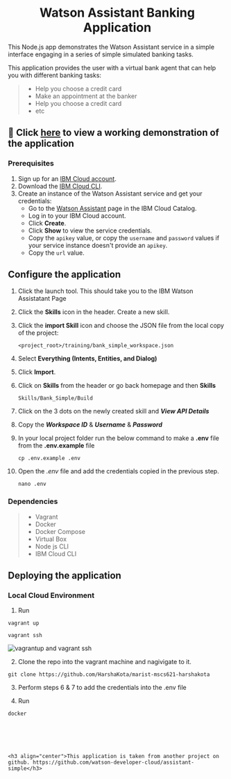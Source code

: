 <h1 align="center" style="border-bottom: none;">Watson Assistant Banking Application</h1>

This Node.js app demonstrates the Watson Assistant service in a simple interface engaging in a series of simple simulated banking tasks.

This application provides the user with a virtual bank agent that can help you with different banking tasks:

> * Help you choose a credit card
> * Make an appointment at the banker
> * Help you choose a credit card
> * etc

## 🚀 Click [here](http://18.224.71.150:3000) to view a working demonstration of the application

### Prerequisites

1. Sign up for an [IBM Cloud account](https://console.bluemix.net/registration/).
1. Download the [IBM Cloud CLI](https://console.bluemix.net/docs/cli/index.html#overview).
1. Create an instance of the Watson Assistant service and get your credentials:
    - Go to the [Watson Assistant](https://console.bluemix.net/catalog/services/conversation) page in the IBM Cloud Catalog.
    - Log in to your IBM Cloud account.
    - Click **Create**.
    - Click **Show** to view the service credentials.
    - Copy the `apikey` value, or copy the `username` and `password` values if your service instance doesn't provide an `apikey`.
    - Copy the `url` value.

## Configure the application

1. Click the launch tool. This should take you to the IBM Watson Assistatant Page

2. Click the **Skills** icon in the header. Create a new skill.

3. Click the **import Skill** icon and choose the JSON file from the local copy of the project:

    `<project_root>/training/bank_simple_workspace.json`

3. Select **Everything (Intents, Entities, and Dialog)**

4. Click **Import**.

5. Click on **Skills** from the header or go back homepage and then **Skills**

    `Skills/Bank_Simple/Build`

4. Click on the 3 dots on the newly created skill and ***View API Details***

5. Copy the ***Workspace ID*** & ***Username*** & ***Password***

6. In your local project folder run the below command to make a **.env** file from the **.env.example** file

    ```
    cp .env.example .env
    ```

7. Open the *.env* file and add the credentials copied in the previous step.

    ```nano .env```
    
### Dependencies

> * Vagrant
> * Docker
> * Docker Compose
> * Virtual Box
> * Node js CLI
> * IBM Cloud CLI
##

## Deploying the application
### Local Cloud Environment

1. Run </br>
``` 
vagrant up 
```
```
vagrant ssh
```

![vagrantup and vagrant ssh](https://user-images.githubusercontent.com/18014466/49681102-4a032e80-fa6a-11e8-9ede-fcf766175679.gif)

2. Clone the repo into the vagrant machine and nagivigate to it.
```
git clone https://github.com/HarshaKota/marist-mscs621-harshakota
```

3. Perform steps 6 & 7 to add the credentials into the .env file

4. Run </br>
```
docker






<h3 align="center">This application is taken from another project on github. https://github.com/watson-developer-cloud/assistant-simple</h3>
